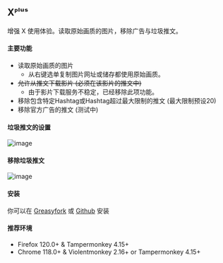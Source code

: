 ## Xᴾˡᵘˢ
增强 X 使用体验。读取原始画质的图片，移除广告与垃圾推文。

#### 主要功能
* 读取原始画质的图片
  * 从右键选单复制图片网址或储存都使用原始画质。
* ~~允许从推文下载影片 (必须在该影片的推文中)~~
  * 由于影片下载服务不稳定，已经移除此项功能。
* 移除包含特定Hashtag或Hashtag超过最大限制的推文 (最大限制预设20)
* 移除官方广告的推文 (测试中)

#### 垃圾推文的设置
![image](https://i.imgur.com/hYsNBm0.png)

#### 移除垃圾推文
![image](https://i.imgur.com/O4HucPC.jpg)

#### 安装
你可以在 [Greasyfork](https://greasyfork.org/en/scripts/387969-twitter%E1%B4%BE%CB%A1%E1%B5%98%CB%A2) 或 [Github](https://github.com/Pixmi/twitter-plus) 安装

#### 推荐环境
* Firefox 120.0+ & Tampermonkey 4.15+
* Chrome 118.0+ & Violentmonkey 2.16+ or Tampermonkey 4.15+